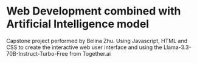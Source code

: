 # Web Development combined with Artificial Intelligence model
Capstone project performed by Belina Zhu. 
Using Javascript, HTML and CSS to create the interactive web user interface and using the Llama-3.3-70B-Instruct-Turbo-Free from Together.ai